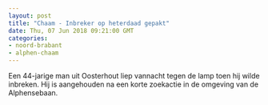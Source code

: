 ```yaml
---
layout: post
title: "Chaam - Inbreker op heterdaad gepakt"
date: Thu, 07 Jun 2018 09:21:00 GMT
categories: 
- noord-brabant 
- alphen-chaam 
---
```


Een 44-jarige man uit  Oosterhout liep vannacht tegen de lamp toen hij wilde inbreken. Hij is aangehouden na een korte zoekactie in de omgeving van de Alphensebaan.
